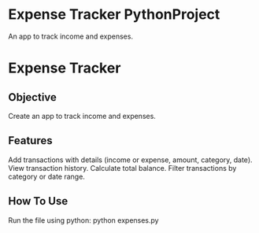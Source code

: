 # Expense Tracker PythonProject
An app to track income and expenses.

# Expense Tracker
## Objective
Create an app to track income and expenses.

## Features
Add transactions with details (income or expense, amount, category, date).
View transaction history.
Calculate total balance.
Filter transactions by category or date range.

## How To Use
Run the file using python:
python expenses.py
